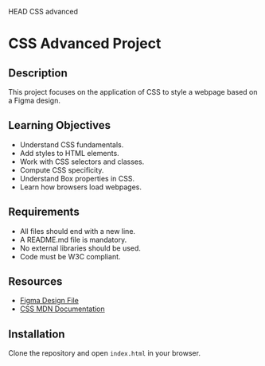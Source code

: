 HEAD
CSS advanced

# CSS Advanced Project

## Description
This project focuses on the application of CSS to style a webpage based on a Figma design.

## Learning Objectives
- Understand CSS fundamentals.
- Add styles to HTML elements.
- Work with CSS selectors and classes.
- Compute CSS specificity.
- Understand Box properties in CSS.
- Learn how browsers load webpages.

## Requirements
- All files should end with a new line.
- A README.md file is mandatory.
- No external libraries should be used.
- Code must be W3C compliant.

## Resources
- [Figma Design File](<link to your Figma file>)
- [CSS MDN Documentation](https://developer.mozilla.org/en-US/docs/Web/CSS)

## Installation
Clone the repository and open `index.html` in your browser.

